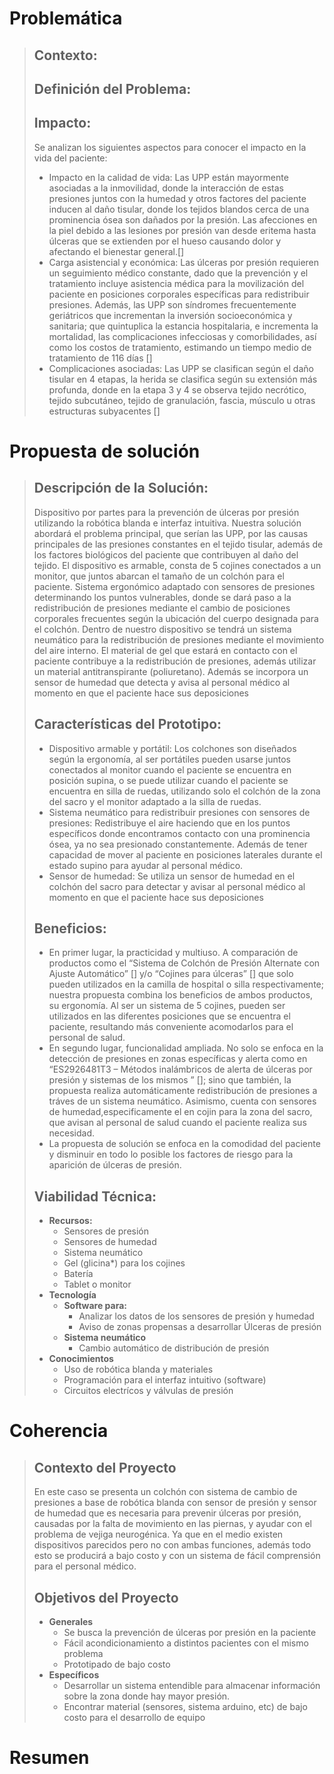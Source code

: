# Problemática
> ## Contexto:
> ## Definición del Problema:
> ## Impacto:
> Se analizan los siguientes aspectos para conocer el impacto en la vida del paciente:
> * Impacto en la calidad de vida: Las UPP están mayormente asociadas a la inmovilidad, donde la interacción de estas presiones juntos con la humedad y otros factores del paciente inducen al daño tisular, donde los tejidos blandos cerca de una prominencia ósea son dañados por la presión. Las afecciones en la piel debido a las lesiones por presión van desde eritema hasta úlceras que se extienden por el hueso causando dolor y afectando el bienestar general.[]
> * Carga asistencial y económica: Las úlceras por presión requieren un seguimiento médico constante, dado que la prevención y el tratamiento incluye asistencia médica para la movilización del paciente en posiciones corporales específicas para redistribuir presiones. Además, las UPP son síndromes frecuentemente geriátricos que incrementan la inversión socioeconómica y sanitaria; que quintuplica la estancia hospitalaria, e incrementa la mortalidad, las complicaciones infecciosas y comorbilidades, así como los costos de tratamiento, estimando un tiempo medio de tratamiento de 116 días []
> * Complicaciones asociadas: Las UPP se clasifican según el daño tisular en 4 etapas, la herida se clasifica según su extensión más profunda, donde en la etapa 3 y 4 se observa tejido necrótico, tejido subcutáneo, tejido de granulación, fascia, músculo u otras estructuras subyacentes []

# Propuesta de solución
> ## Descripción de la Solución:
> Dispositivo por partes para la prevención de úlceras por presión utilizando la robótica blanda e interfaz intuitiva. Nuestra solución abordará el problema principal, que serían las UPP, por las causas principales de las presiones constantes en el tejido tisular, además de los factores biológicos del paciente que contribuyen al daño del tejido. El dispositivo es armable, consta de 5 cojines conectados a un monitor, que juntos abarcan el tamaño de un colchón para el paciente. Sistema ergonómico adaptado con sensores de presiones determinando los puntos vulnerables, donde se dará paso a la redistribución de presiones mediante el cambio de posiciones corporales frecuentes según la ubicación del cuerpo designada para el colchón. Dentro de nuestro dispositivo se tendrá un sistema neumático para la redistribución de presiones mediante el movimiento del aire interno. El material de gel que estará en contacto con el paciente contribuye a la redistribución de presiones, además utilizar un material antitranspirante (poliuretano). Además se incorpora un sensor de humedad que detecta y avisa al personal médico al momento en que el paciente hace sus deposiciones
> ## Características del Prototipo:
> * Dispositivo armable y portátil: Los colchones son diseñados según la ergonomía, al ser portátiles pueden usarse juntos conectados al monitor cuando el paciente se encuentra en posición supina, o se puede utilizar cuando el paciente se encuentra en silla de ruedas, utilizando solo el colchón de la zona del sacro y el monitor adaptado a la silla de ruedas.
> * Sistema neumático para redistribuir presiones con sensores de presiones: Redistribuye el aire haciendo que en los puntos específicos donde encontramos contacto con una prominencia ósea, ya no sea presionado constantemente. Además de tener capacidad de mover al paciente en posiciones laterales durante el estado supino para ayudar al personal médico.
> * Sensor de humedad: Se utiliza un sensor de humedad en el colchón del sacro para detectar y avisar al personal médico al momento en que el paciente hace sus deposiciones
> ## Beneficios:
> * En primer lugar, la practicidad y multiuso. A comparación de productos como el “Sistema de Colchón de Presión Alternate con Ajuste Automático” [] y/o “Cojines para úlceras” [] que solo pueden utilizados en la camilla de hospital o silla respectivamente; nuestra propuesta combina los beneficios de ambos productos, su ergonomía.  Al ser un sistema de 5 cojines, pueden ser utilizados en las diferentes posiciones que se encuentra el paciente, resultando más conveniente acomodarlos para el personal de salud.
> * En segundo lugar, funcionalidad ampliada. No solo se enfoca en la detección de presiones en zonas específicas y alerta como en “ES2926481T3 – Métodos inalámbricos de alerta de úlceras por presión y sistemas de los mismos ” []; sino que también, la propuesta realiza automáticamente redistribución de presiones a tráves de un sistema neumático. Asimismo, cuenta con sensores de humedad,especificamente el en cojin para la zona del sacro, que avisan al personal de salud cuando el paciente realiza sus necesidad.
> * La propuesta de solución se enfoca en la comodidad del paciente y disminuir en todo lo posible los factores de riesgo para la aparición de úlceras de presión. 
> ## Viabilidad Técnica:
> * **Recursos:**
>     * Sensores de presión
>     * Sensores de humedad
>     * Sistema neumático
>     * Gel (glicina*) para los cojines
>     * Batería
>     * Tablet o monitor
> * **Tecnología**
>   * **Software para:**
>     * Analizar los datos de los sensores de presión y humedad
>     * Aviso de zonas propensas a desarrollar Úlceras de presión
>   * **Sistema neumático**
>     * Cambio automático de distribución de presión
> * **Conocimientos**
>     * Uso de robótica blanda y materiales
>     * Programación para el interfaz intuitivo (software)
>     * Circuitos electrícos y válvulas de presión 
# Coherencia
> ## Contexto del Proyecto
> En este caso se presenta un colchón con sistema de cambio de presiones a base de robótica blanda con sensor de presión y sensor de humedad que es necesaria para prevenir úlceras por presión, causadas por la falta de movimiento en las piernas, y ayudar con el problema de vejiga neurogénica. Ya que en el medio existen dispositivos parecidos pero no con ambas funciones, además todo esto se producirá a bajo costo y con un sistema de fácil comprensión para el personal médico.
> ## Objetivos del Proyecto
> * **Generales**
>   * Se busca la prevención de úlceras por presión en la paciente
>   * Fácil acondicionamiento a distintos pacientes con el mismo problema
>   * Prototipado de bajo costo
> * **Específicos**
>   * Desarrollar un sistema entendible para almacenar información sobre la zona donde hay mayor presión.
>   * Encontrar material (sensores, sistema arduino, etc) de bajo costo para el desarrollo de equipo

# Resumen
